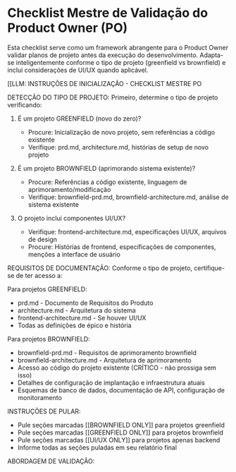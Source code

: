 <!-- Powered by JTECH™ Core -->

# Checklist Mestre de Validação do Product Owner (PO)

Esta checklist serve como um framework abrangente para o Product Owner validar planos de projeto antes da execução do desenvolvimento. Adapta-se inteligentemente conforme o tipo de projeto (greenfield vs brownfield) e inclui considerações de UI/UX quando aplicável.

[[LLM: INSTRUÇÕES DE INICIALIZAÇÃO - CHECKLIST MESTRE PO

DETECÇÃO DO TIPO DE PROJETO:
Primeiro, determine o tipo de projeto verificando:

1. É um projeto GREENFIELD (novo do zero)?
   - Procure: Inicialização de novo projeto, sem referências a código existente
   - Verifique: prd.md, architecture.md, histórias de setup de novo projeto

2. É um projeto BROWNFIELD (aprimorando sistema existente)?
   - Procure: Referências a código existente, linguagem de aprimoramento/modificação
   - Verifique: brownfield-prd.md, brownfield-architecture.md, análise de sistema existente

3. O projeto inclui componentes UI/UX?
   - Verifique: frontend-architecture.md, especificações UI/UX, arquivos de design
   - Procure: Histórias de frontend, especificações de componentes, menções a interface de usuário

REQUISITOS DE DOCUMENTAÇÃO:
Conforme o tipo de projeto, certifique-se de ter acesso a:

Para projetos GREENFIELD:

- prd.md - Documento de Requisitos do Produto
- architecture.md - Arquitetura do sistema
- frontend-architecture.md - Se houver UI/UX
- Todas as definições de épico e história

Para projetos BROWNFIELD:

- brownfield-prd.md - Requisitos de aprimoramento brownfield
- brownfield-architecture.md - Arquitetura de aprimoramento
- Acesso ao código do projeto existente (CRÍTICO - não prossiga sem isso)
- Detalhes de configuração de implantação e infraestrutura atuais
- Esquemas de banco de dados, documentação de API, configuração de monitoramento

INSTRUÇÕES DE PULAR:

- Pule seções marcadas [[BROWNFIELD ONLY]] para projetos greenfield
- Pule seções marcadas [[GREENFIELD ONLY]] para projetos brownfield
- Pule seções marcadas [[UI/UX ONLY]] para projetos apenas backend
- Informe todas as seções puladas em seu relatório final

ABORDAGEM DE VALIDAÇÃO:
